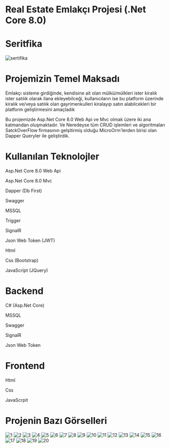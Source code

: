 # Real Estate Emlakçı Projesi (.Net Core 8.0)

# Seritfika

![sertifika](https://github.com/hasan-bozkus/RealEstate_Dapper_Api/blob/master/RealEstate_Dapper_UI/wwwroot/cityimages/HASAN%20BOZKU%C5%9E.jpg)

# Projemizin Temel Maksadı

Emlakçı sisteme girdiğinde, kendisine ait olan mülkü/mülkleri ister kiralık ister satılık olarak ilana ekleyebilceği, kullanıcıların ise bu platform üzerinde kiralık ve/veya satılık olan gayrimenkulleri kiralayıp satın alabilcekleri bir platform geliştirmesini amaçladık

Bu projemizde Asp.Net Core 8.0 Web Api ve Mvc olmak üzere iki ana katmandan oluşmaktadır. Ve Neredeyse tüm CRUD işlemleri ve algoritmaları SatckOverFlow firmasının gelşitirmiş olduğu MicroOrm'lerden birisi olan Dapper  Queryler ile geliştirdik.

# Kullanılan Teknolojler

Asp.Net Core 8.0 Web Api

Asp.Net Core 8.0 Mvc

Dapper (Db First)

Swagger

MSSQL

Trigger

SignalR

Json Web Token (JWT)

Html

Css (Bootstrap)

JavaScript (JQuery)

# Backend

C# (Asp.Net Core)

MSSQL 

Swagger

SignalR

Json Web Token

# Frontend

Html

Css

JavaScrpit

# Projenin Bazı Görselleri

![1](https://i.hizliresim.com/2yc4tfs.png)
![2](https://i.hizliresim.com/rxr6jlc.png)
![3](https://i.hizliresim.com/jng4x2y.png)
![4](https://i.hizliresim.com/gzp2d9i.png)
![5](https://i.hizliresim.com/3ak8pt5.png)
![6](https://i.hizliresim.com/1cisvvb.png)
![7](https://i.hizliresim.com/2h0dhqt.png)
![8](https://i.hizliresim.com/1323qq5.png)
![9](https://i.hizliresim.com/9samzto.png)
![10](https://i.hizliresim.com/lhuc2at.png)
![11](https://i.hizliresim.com/sxkka3r.png)
![12](https://i.hizliresim.com/66wcjrs.png)
![13](https://i.hizliresim.com/kfn32dw.png)
![14](https://i.hizliresim.com/lpyvpig.png)
![15](https://i.hizliresim.com/k79hgdv.png)
![16](https://i.hizliresim.com/95l2auv.png)
![17](https://i.hizliresim.com/ejeron6.png)
![18](https://i.hizliresim.com/g6vkrer.png)
![19](https://i.hizliresim.com/ly3ixfa.png)
![20](https://i.hizliresim.com/9t574el.png)





